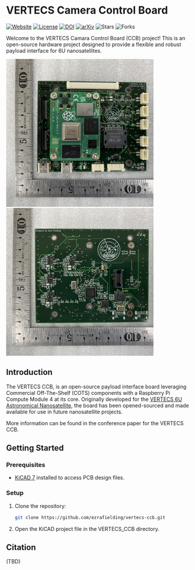 # VERTECS Camera Control Board

[![Website](https://img.shields.io/website?down_message=unavailable&up_color=blue&up_message=VERTECS%20Project&url=https%3A%2F%2Fwww.vertecs-project.com)](https://www.vertecs-project.com)
[![License](https://img.shields.io/github/license/ezrafielding/vertecs-ccb)](https://github.com/ezrafielding/vertecs-ccb/blob/main/LICENSE)
[![DOI](https://img.shields.io/badge/DOI-coming.soon-blue)](#)
[![arXiv](https://img.shields.io/badge/arXiv-coming.soon-b31b1b.svg)](#)
![Stars](https://img.shields.io/github/stars/ezrafielding/vertecs-ccb)
![Forks](https://img.shields.io/github/forks/ezrafielding/vertecs-ccb)

Welcome to the VERTECS Camara Control Board (CCB) project! This is an open-source hardware project designed to provide a flexible and robust payload interface for 6U nanosatellites.

<img src="https://github.com/ezrafielding/vertecs-ccb/blob/main/docs/images/CCB_front.jpg" alt="CCB Front" width="400"/> <img src="https://github.com/ezrafielding/vertecs-ccb/blob/main/docs/images/CCB_back.jpg" alt="CCB Back" width="400"/>

## Introduction
The VERTECS CCB, is an open-source payload interface board leveraging Commercial Off-The-Shelf (COTS) components with a Raspberry Pi Compute Module 4 at its core. Originally developed for the [VERTECS 6U Astronomical Nanosatellite](https://www.vertecs-project.com), the board has been opened-sourced and made available for use in future nanosatellite projects.

More information can be found in the conference paper for the VERTECS CCB.

## Getting Started
### Prerequisites
- [KiCAD 7](https://www.kicad.org/) installed to access PCB design files.

### Setup
1. Clone the repository:
   ```bash
   git clone https://github.com/ezrafielding/vertecs-ccb.git
   ```
2. Open the KiCAD project file in the VERTECS_CCB directory.

## Citation
(TBD)
